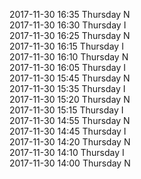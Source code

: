 2017-11-30 16:35 Thursday  N  
2017-11-30 16:30 Thursday  I  
2017-11-30 16:25 Thursday  N  
2017-11-30 16:15 Thursday  I  
2017-11-30 16:10 Thursday  N  
2017-11-30 16:05 Thursday  I  
2017-11-30 15:45 Thursday  N  
2017-11-30 15:35 Thursday  I  
2017-11-30 15:20 Thursday  N  
2017-11-30 15:15 Thursday  I  
2017-11-30 14:55 Thursday  N  
2017-11-30 14:45 Thursday  I  
2017-11-30 14:20 Thursday  N  
2017-11-30 14:10 Thursday  I  
2017-11-30 14:00 Thursday  N  
